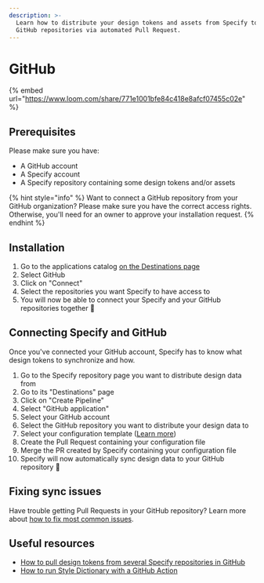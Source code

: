 ```yaml
---
description: >-
  Learn how to distribute your design tokens and assets from Specify to your
  GitHub repositories via automated Pull Request.
---
```


# GitHub

{% embed url="https://www.loom.com/share/771e1001bfe84c418e8afcf07455c02e" %}

## Prerequisites

Please make sure you have:

* A GitHub account
* A Specify account
* A Specify repository containing some design tokens and/or assets

{% hint style="info" %}
Want to connect a GitHub repository from your GitHub organization? Please make sure you have the correct access rights. Otherwise, you'll need for an owner to approve your installation request.
{% endhint %}

## Installation

1. Go to the applications catalog [on the Destinations page](https://specifyapp.com/apps/add/destinations)
2. Select GitHub
3. Click on "Connect"
4. Select the repositories you want Specify to have access to
5. You will now be able to connect your Specify and your GitHub repositories together 🎉

## Connecting Specify and GitHub

Once you've connected your GitHub account, Specify has to know what design tokens to synchronize and how.

1. Go to the Specify repository page you want to distribute design data from
2. Go to its "Destinations" page
3. Click on "Create Pipeline"
4. Select "GitHub application"
5. Select your GitHub account
6. Select the GitHub repository you want to distribute your design data to
7. Select your configuration template ([Learn more](broken-reference))
8. Create the Pull Request containing your configuration file
9. Merge the PR created by Specify containing your configuration file
10. Specify will now automatically sync design data to your GitHub repository 🎉

## Fixing sync issues

Have trouble getting Pull Requests in your GitHub repository? Learn more about [how to fix most common issues](https://help.specifyapp.com/en/articles/4722450-how-to-use-github-as-a-destination).

## Useful resources

* [How to pull design tokens from several Specify repositories in GitHub](https://specifyapp.com/blog/how-to-pull-design-tokens-from-several-specify-repositories-on-github)
* [How to run Style Dictionary with a GitHub Action](https://specifyapp.com/blog/github-actions-style-dictionary)
